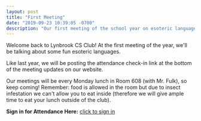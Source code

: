 ```yaml
---
layout: post
title: "First Meeting"
date: "2019-09-23 10:39:05 -0700"
description: "Our first meeting of the school year on esoteric languages!"
---
```


Welcome back to Lynbrook CS Club! At the first meeting of the year, we'll be talking about some fun esoteric languages. 

Like last year, we will be posting the attendance check-in link at the bottom of the meeting updates on our website. 

Our meetings will be every Monday lunch in Room 608 (with Mr. Fulk), so keep coming! Remember: food is allowed in the room but due to insect infestation we can't allow you to eat inside (therefore we will give ample time to eat your lunch outside of the club).

**Sign in for Attendance Here:** [click to sign in](http://tinyurl.com/lhscs0923)
